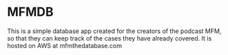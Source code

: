 # MFMDB

This is a simple database app created for the creators of the podcast MFM, so that they can keep track of the cases they have already covered. 
It is hosted on AWS at mfmthedatabase.com

